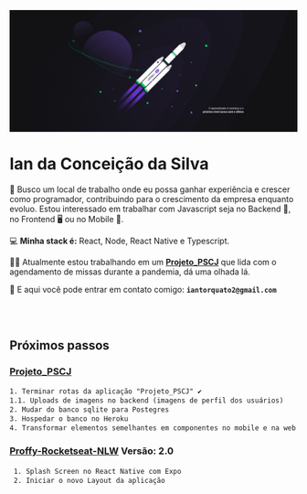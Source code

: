 <p align="center"> <img  align="center" src=" https://github.com/IanTorquato/IanTorquato/blob/master/1%20-%20NLW%20%2302%20-%202560x1080.jpg?raw=true"/> </p>

<h1> Ian da Conceição da Silva </h1>

:office: Busco um local de trabalho onde eu possa ganhar experiência e crescer como programador, contribuindo para o crescimento da empresa enquanto evoluo.
Estou interessado em trabalhar com Javascript seja no Backend :file_folder:, no Frontend :desktop_computer: ou no Mobile :iphone:. <br/>

💻 **Minha stack é:** React, Node, React Native e Typescript.

:man_technologist: Atualmente estou trabalhando em um **[Projeto_PSCJ](https://github.com/IanTorquato/Projeto_PSCJ)** que lida com o agendamento de missas durante a pandemia, dá uma olhada lá.

:speech_balloon: E aqui você pode entrar em contato comigo: **`iantorquato2@gmail.com`**

<br/> <br/>

<h2> Próximos passos </h2>

### [Projeto_PSCJ](https://github.com/IanTorquato/Projeto_PSCJ)

```
1. Terminar rotas da aplicação "Projeto_PSCJ" ✔️
1.1. Uploads de imagens no backend (imagens de perfil dos usuários) 
2. Mudar do banco sqlite para Postegres
3. Hospedar o banco no Heroku
4. Transformar elementos semelhantes em componentes no mobile e na web

```

### [Proffy-Rocketseat-NLW](https://github.com/IanTorquato/Proffy-Rocketseat-NLW) Versão: 2.0

```
 1. Splash Screen no React Native com Expo
 2. Iniciar o novo Layout da aplicação
 ```
